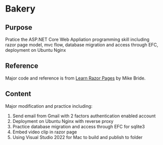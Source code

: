 ﻿# Bakery
## Purpose
Pratice the ASP.NET Core Web Appliation programming skill including  
razor page model, mvc flow, database migration and access through EFC,
deployment on Ubuntu Nginx
## Reference
Major code and reference is from [Learn Razor Pages](https://www.learnrazorpages.com/razor-pages/tutorial/bakery) by Mike Bride.
## Content
Major modification and practice including:  
1. Send email from Gmail with 2 factors authentication enabled account
2. Deployment on Ubuntu Nginx with reverse proxy
3. Practice database migration and access through EFC for sqlite3
4. Embed video clip in razor page
5. Using Visual Studio 2022 for Mac to build and publish to folder

